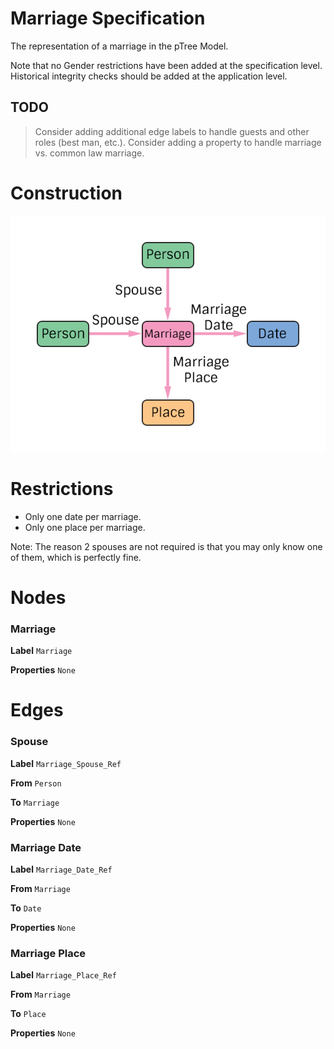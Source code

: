 # Marriage Specification
The representation of a marriage in the pTree Model.

Note that no Gender restrictions have been added at the specification level. Historical integrity checks should be added at the application level.

## TODO
> Consider adding additional edge labels to handle guests and other roles (best man, etc.).
> Consider adding a property to handle marriage vs. common law marriage.

# Construction

![](../img/what/marriage.png)

# Restrictions
* Only one date per marriage.
* Only one place per marriage.

Note: The reason 2 spouses are not required is that you may only know one of them, which is perfectly fine.

# Nodes

### Marriage

**Label** `Marriage`

**Properties**
`None`

# Edges

### Spouse

**Label** `Marriage_Spouse_Ref`

**From** `Person`

**To** `Marriage`

**Properties**
`None`

### Marriage Date

**Label** `Marriage_Date_Ref`

**From** `Marriage`

**To** `Date`

**Properties**
`None`

### Marriage Place

**Label** `Marriage_Place_Ref`

**From** `Marriage`

**To** `Place`

**Properties**
`None`